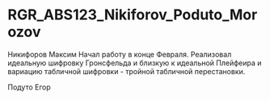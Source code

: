 # RGR_ABS123_Nikiforov_Poduto_Morozov

Никифоров Максим
Начал работу в конце Февраля. Реализовал идеальную шифровку Гронсфельда и близкую к идеальной Плейфеира и вариацию табличной шифровки - тройной табличной перестановки.

Подуто Егор

